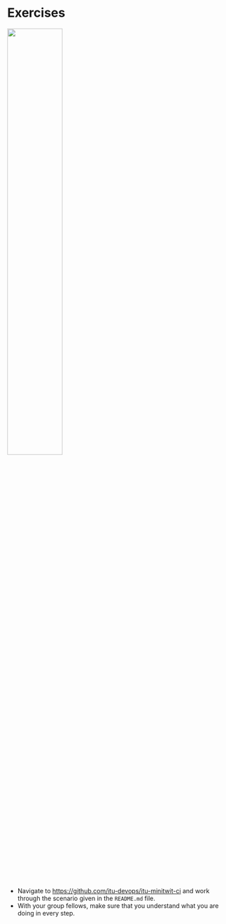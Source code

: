 # Exercises

<img src="https://media.giphy.com/media/13GIgrGdslD9oQ/giphy.gif" width=50%/>


  - Navigate to https://github.com/itu-devops/itu-minitwit-ci and work through the scenario given in the `README.md` file.
  - With your group fellows, make sure that you understand what you are doing in every step.
